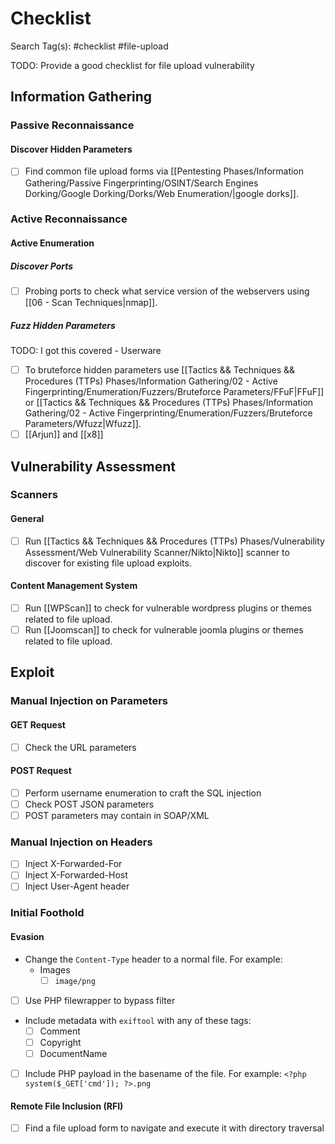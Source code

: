 # Checklist

Search Tag(s): #checklist #file-upload

TODO: Provide a good checklist for file upload vulnerability

## Information Gathering

### Passive Reconnaissance

#### Discover Hidden Parameters

- [ ] Find common file upload forms via [[Pentesting Phases/Information Gathering/Passive Fingerprinting/OSINT/Search Engines Dorking/Google Dorking/Dorks/Web Enumeration/|google dorks]].

### Active Reconnaissance

#### Active Enumeration

##### Discover Ports

- [ ] Probing ports to check what service version of the webservers using [[06 - Scan Techniques|nmap]].

##### Fuzz Hidden Parameters

TODO: I got this covered - Userware

- [ ] To bruteforce hidden parameters use [[Tactics && Techniques && Procedures (TTPs) Phases/Information Gathering/02 - Active Fingerprinting/Enumeration/Fuzzers/Bruteforce Parameters/FFuF|FFuF]] or [[Tactics && Techniques && Procedures (TTPs) Phases/Information Gathering/02 - Active Fingerprinting/Enumeration/Fuzzers/Bruteforce Parameters/Wfuzz|Wfuzz]].
- [ ] [[Arjun]] and [[x8]]

## Vulnerability Assessment

### Scanners

#### General

- [ ] Run [[Tactics && Techniques && Procedures (TTPs) Phases/Vulnerability Assessment/Web Vulnerability Scanner/Nikto|Nikto]] scanner to discover for existing file upload exploits.

#### Content Management System

- [ ] Run [[WPScan]] to check for vulnerable wordpress plugins or themes related to file upload.
- [ ] Run [[Joomscan]] to check for vulnerable joomla plugins or themes related to file upload.

## Exploit

### Manual Injection on Parameters

#### GET Request

- [ ] Check the URL parameters

#### POST Request

- [ ] Perform username enumeration to craft the SQL injection
- [ ] Check POST JSON parameters
- [ ] POST parameters may contain in SOAP/XML

### Manual Injection on Headers

- [ ] Inject X-Forwarded-For
- [ ] Inject X-Forwarded-Host
- [ ] Inject User-Agent header

### Initial Foothold

#### Evasion

- Change the `Content-Type` header to a normal file. For example:
	- Images
		- [ ] `image/png`
- [ ] Use PHP filewrapper to bypass filter
- Include metadata with `exiftool` with any of these tags:
	- [ ] Comment
	- [ ] Copyright
	- [ ] DocumentName
- [ ] Include PHP payload in the basename of the file. For example: `<?php system($_GET['cmd']); ?>.png`

#### Remote File Inclusion (RFI)

- [ ] Find a file upload form to navigate and execute it with directory traversal
